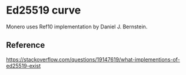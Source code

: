 # Ed25519 curve

Monero uses Ref10 implementation by Daniel J. Bernstein.

## Reference

https://stackoverflow.com/questions/19147619/what-implementions-of-ed25519-exist
